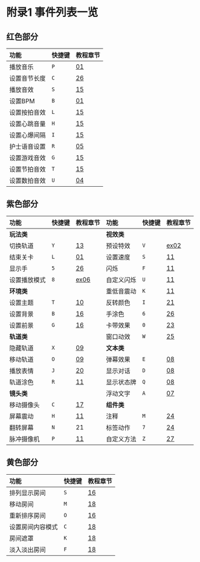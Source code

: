 # 附录1 事件列表一览

## 红色部分 <a id="1"></a>

| 功能 | 快捷键 | 教程章节 |
| :--- | :--- | :--- |
| 播放音乐 | `P` | [01](../chapter1/01.md#1) |
| 设置音节长度 | `C` | [26](../chapter7/26.md#she-zhi-yin-jie-chang-du) |
| 播放音效 | `S` | [15](../zheng-ti-de-jie-zou-she-ji-si-lu/15.md#5) |
| 设置BPM | `B` | [01](../chapter1/01.md#2) |
| 设置按拍音效 | `L` | [15](../zheng-ti-de-jie-zou-she-ji-si-lu/15.md#2) |
| 设置心跳音量 | `H` | [15](../zheng-ti-de-jie-zou-she-ji-si-lu/15.md#1) |
| 设置心爆间隔 | `I` | [15](../zheng-ti-de-jie-zou-she-ji-si-lu/15.md#4) |
| 护士语音设置 | `R` | [05](../chapter2/05.md#3) |
| 设置游戏音效 | `G` | [15](../zheng-ti-de-jie-zou-she-ji-si-lu/15.md#3) |
| 设置节拍音效 | `T` | [15](../zheng-ti-de-jie-zou-she-ji-si-lu/15.md#1) |
| 设置数拍音效 | `U` | [04](../chapter2/04.md#2) |

## 紫色部分 <a id="2"></a>

| 功能 | 快捷键 | 教程章节 | 功能 | 快捷键 | 教程章节 |
| :--- | :--- | :--- | :--- | :--- | :--- |
| **玩法类** |   |   | **视效类** |   |   |
| 切换轨道 | `Y` | [13](../zheng-ti-de-jie-zou-she-ji-si-lu/13.md#1-xian-rang-dian-nao-yan-shi-ji-ci-ran-hou-jiang-gui-dao-qie-huan-dao-wan-jia-cao-zuo) | 预设特效 | `V` | [ex02](ex02.md) |
| 结束关卡 | `L` | [01](../chapter1/01.md#3) | 设置速度 | `S` | [11](../chapter4/11.md#2-1) |
| 显示手 | `5` | [26](../chapter7/26.md#1) | 闪烁 | `F` | [11](../chapter4/11.md#2-1) |
| 设置播放模式 | `8` | [ex06](ex06.md#5) | 自定义闪烁 | `U` | [11](../chapter4/11.md#2-1) |
| **环境类** |   |   | 重低音震动 | `K` | [11](../chapter4/11.md#2-1) |
| 设置主题 | `T` | [10](../chapter4/10.md) | 反转颜色 | `I` | [21](../chapter7/21.md#13) |
| 设置背景 | `B` | [16](../chapter6/16.md#3) | 手涂色 | `6` | [26](../chapter7/26.md#1) |
| 设置前景 | `G` | [16](../chapter6/16.md#4) | 卡带效果 | `0` | [23](../chapter7/23.md#1) |
| **轨道类** |   |   | 窗口动效 | `W` | [25](../chapter7/25.md#xu-yao-zhu-yi-de-di-fang) |
| 隐藏轨道 | `X` | [09](../chapter4/09.md#1) | **文本类** |   |   |
| 移动轨道 | `O` | [09](../chapter4/09.md#2) | 弹幕效果 | `E` | [08](../chapter3/08.md#3) |
| 播放表情 | `J` | [20](../chapter7/20.md#bo-fang-biao-qing) | 显示对话 | `D` | [08](../chapter3/08.md#1) |
| 轨道涂色 | `R` | [11](../chapter4/11.md#1) | 显示状态牌 | `Q` | [08](../chapter3/08.md#2) |
| **镜头类** |   |   | 浮动文字 | `A` | [07](../chapter3/07.md#1) |
| 移动摄像头 | `C` | [17](../chapter6/17.md#2) | **组件类** |   |   |
| 屏幕震动 | `H` | [11](../chapter4/11.md#3) | 注释 | `M` | [24](../chapter7/24.md#rang-shi-jian-bai-fang-geng-you-tiao-li) |
| 翻转屏幕 | `N` | 21 | 标签动作 | `7` | [24](../chapter7/24.md#1) |
| 脉冲摄像机 | `P` | [11](../chapter4/11.md#3) | 自定义方法 | `Z` | [27](../chapter7/27.md#1) |

## 黄色部分 <a id="3"></a>

| 功能 | 快捷键 | 教程章节 |
| :--- | :--- | :--- |
| 排列显示房间 | `S` | [16](../chapter6/16.md#1) |
| 移动房间 | `M` | [18](../chapter6/18.md#1) |
| 重新排序房间 | `O` | [16](../chapter6/16.md#1) |
| 设置房间内容模式 | `C` | [18](../chapter6/18.md#1) |
| 房间遮罩 | `K` | [18](../chapter6/18.md#1) |
| 淡入淡出房间 | `F` | [18](../chapter6/18.md#1) |

